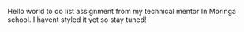 Hello world
to do list assignment from my technical mentor In Moringa school.
I havent styled it yet so stay tuned!

